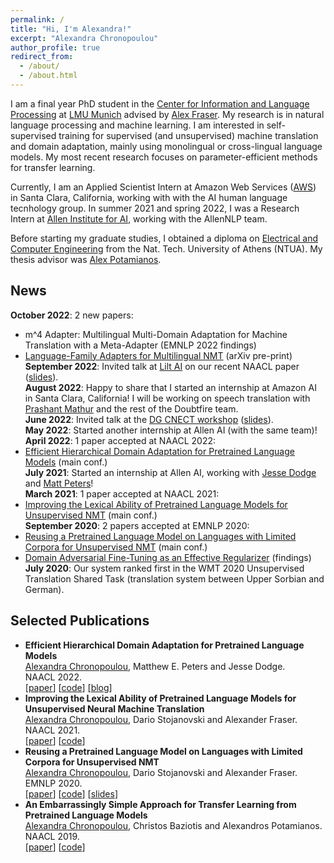 ```yaml
---
permalink: /
title: "Hi, I'm Alexandra!"
excerpt: "Alexandra Chronopoulou"
author_profile: true
redirect_from: 
  - /about/
  - /about.html
---
```



I am a final year PhD student in the [Center for Information and Language Processing](https://www.cis.uni-muenchen.de/) at [LMU Munich](https://www.en.uni-muenchen.de/index.html) advised by [Alex Fraser](https://www.cis.uni-muenchen.de/~fraser/). My research is in natural language processing and machine learning.
I am interested in self-supervised training for supervised (and unsupervised) machine translation and domain adaptation, mainly using monolingual or cross-lingual language models. My most recent research focuses on parameter-efficient methods for transfer learning.

Currently, I am an Applied Scientist Intern at Amazon Web Services ([AWS](https://aws.amazon.com/machine-learning/language/)) in Santa Clara, California, working with with the AI human language tecnhology group.
In summer 2021 and spring 2022, I was a Research Intern at [Allen Institute for AI](https://allenai.org/allennlp), working with the AllenNLP team. 

Before starting my graduate studies, I obtained a diploma on [Electrical and Computer Engineering](https://www.ece.ntua.gr/en) from the Nat. Tech. University of Athens (NTUA). My thesis advisor was [Alex Potamianos](https://scholar.google.com/citations?user=pBQViyUAAAAJ&hl=en). 



 <h2>News</h2>

<b>October 2022</b>: 2 new papers: 
- m^4 Adapter: Multilingual Multi-Domain Adaptation for Machine Translation with a Meta-Adapter (EMNLP 2022 findings) 
- [Language-Family Adapters for Multilingual NMT](https://arxiv.org/pdf/2209.15236.pdf) (arXiv pre-print)<br>
<b>September 2022</b>: Invited talk at [Lilt AI](https://lilt.com/) on our recent NAACL paper ([slides](/files/hierdomadapt.pdf)).<br>
<b>August 2022</b>: Happy to share that I started an internship at Amazon AI in Santa Clara, California! I will be working on speech translation with [Prashant Mathur](http://mtresearcher.github.io/) and the rest of the Doubtfire team.<br>
<b>June 2022</b>: Invited talk at the [DG CNECT workshop](https://lr-coordination.eu/workshop4) ([slides](/files/talk_dgcnect.pdf)).<br>
<b>May 2022</b>: Started another internship at Allen AI (with the same team)!<br>
<b>April 2022</b>: 1 paper accepted at NAACL 2022:
 - [Efficient Hierarchical Domain Adaptation for Pretrained Language Models](https://aclanthology.org/2022.naacl-main.96.pdf) (main conf.)<br>
<b>July 2021</b>: Started an internship at Allen AI, working with [Jesse Dodge](https://jessedodge.github.io/) and [Matt Peters](https://scholar.google.com/citations?user=K5nCPZwAAAAJ&hl=en)!<br>
<b>March 2021</b>: 1 paper accepted at NAACL 2021:
- [Improving the Lexical Ability of Pretrained Language Models for Unsupervised NMT](https://www.aclweb.org/anthology/2021.naacl-main.16.pdf) (main conf.)<br>
<b>September 2020</b>: 2 papers accepted at EMNLP 2020:
- [Reusing a Pretrained Language Model on Languages with Limited Corpora for Unsupervised NMT](https://aclanthology.org/2020.emnlp-main.214.pdf) (main conf.)
- [Domain Adversarial Fine-Tuning as an Effective Regularizer](https://aclanthology.org/2020.findings-emnlp.278.pdf) (findings)<br>
<b>July 2020</b>: Our system ranked first in the WMT 2020 Unsupervised Translation Shared Task (translation system between Upper Sorbian and German). <br>

 <h2>Selected Publications</h2>

<ul class="sparse-list">
            <li>
          <b>Efficient Hierarchical Domain Adaptation for Pretrained Language Models</b> <br/>
          <u>Alexandra Chronopoulou</u>, Matthew E. Peters and Jesse Dodge. <br/>
          NAACL 2022.<br/>
          [<a href="https://aclanthology.org/2022.naacl-main.96.pdf">paper</a>] [<a href="https://github.com/alexandra-chron/hierarchical-domain-adaptation" class="link-in-list">code</a>] [<a href="https://blog.allenai.org/efficient-hierarchical-domain-adaptation-using-pretrained-language-models-fdd04c001230">blog</a>]
        </li>
          <li>
          <b>Improving the Lexical Ability of Pretrained Language Models for Unsupervised Neural Machine Translation</b> <br/>
          <u>Alexandra Chronopoulou</u>, Dario Stojanovski and Alexander Fraser. <br/>
          NAACL 2021.<br/>
          [<a href="https://www.aclweb.org/anthology/2021.naacl-main.16.pdf">paper</a>]
          [<a href="https://github.com/alexandra-chron/lexical_xlm_relm" class="link-in-list">code</a>]
        </li>
        <li>
          <b>Reusing a Pretrained Language Model on Languages with Limited Corpora for Unsupervised NMT</b> <br/>
          <u>Alexandra Chronopoulou</u>, Dario Stojanovski and Alexander Fraser. <br/>
          EMNLP 2020.<br/>
          [<a href="https://www.aclweb.org/anthology/2020.emnlp-main.214.pdf" class="link-in-list">paper</a>]
          [<a href="https://github.com/alexandra-chron/relm_unmt" class="link-in-list">code</a>]
          [<a href="https://drive.google.com/file/d/1HJ_5g_TifOSXUpUeHbDg4c3tyhZew_GD/view?usp=sharing" class="link-in-list">slides</a>]
        </li>
        <li>
          <b>An Embarrassingly Simple Approach for Transfer Learning from Pretrained Language Models</b> <br/>
          <u>Alexandra Chronopoulou</u>, Christos Baziotis and Alexandros Potamianos. <br/>
          NAACL 2019.<br/>
          [<a href="https://www.aclweb.org/anthology/N19-1213.pdf" class="link-in-list">paper</a>]
          [<a href="https://github.com/alexandra-chron/siatl" class="link-in-list">code</a>]
        </li>

</ul>

